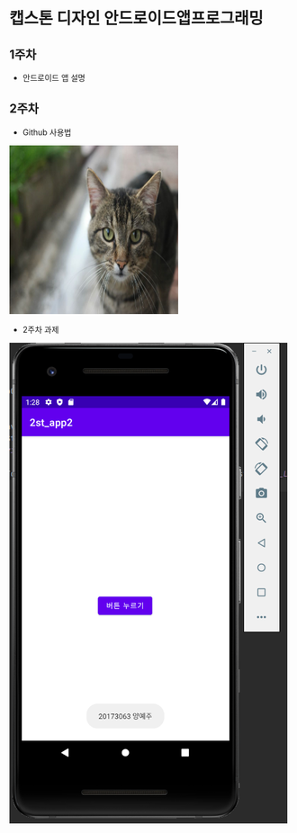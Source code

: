 # 캡스톤 디자인 안드로이드앱프로그래밍

## 1주차
  - 안드로이드 앱 설명

## 2주차
  - Github 사용법

<img width="300" height="300" src="./png/cat.jpg"></img>

  - 2주차 과제

<img width="" height="" src="./png/2ndstudy.png"></img>

